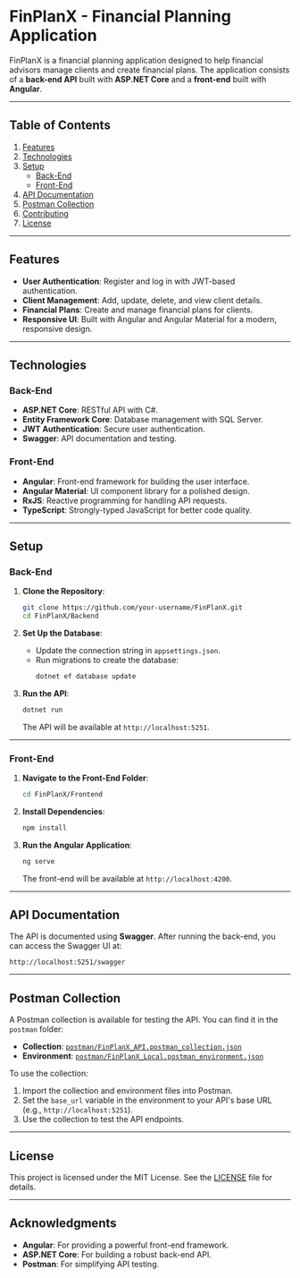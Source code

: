 # FinPlanX - Financial Planning Application

FinPlanX is a financial planning application designed to help financial advisors manage clients and create financial plans. The application consists of a **back-end API** built with **ASP.NET Core** and a **front-end** built with **Angular**.

---

## Table of Contents
1. [Features](#features)
2. [Technologies](#technologies)
3. [Setup](#setup)
   - [Back-End](#back-end)
   - [Front-End](#front-end)
4. [API Documentation](#api-documentation)
5. [Postman Collection](#postman-collection)
6. [Contributing](#contributing)
7. [License](#license)

---

## Features
- **User Authentication**: Register and log in with JWT-based authentication.
- **Client Management**: Add, update, delete, and view client details.
- **Financial Plans**: Create and manage financial plans for clients.
- **Responsive UI**: Built with Angular and Angular Material for a modern, responsive design.

---

## Technologies
### Back-End
- **ASP.NET Core**: RESTful API with C#.
- **Entity Framework Core**: Database management with SQL Server.
- **JWT Authentication**: Secure user authentication.
- **Swagger**: API documentation and testing.

### Front-End
- **Angular**: Front-end framework for building the user interface.
- **Angular Material**: UI component library for a polished design.
- **RxJS**: Reactive programming for handling API requests.
- **TypeScript**: Strongly-typed JavaScript for better code quality.

---

## Setup

### Back-End
1. **Clone the Repository**:
   ```bash
   git clone https://github.com/your-username/FinPlanX.git
   cd FinPlanX/Backend
   ```

2. **Set Up the Database**:
   - Update the connection string in `appsettings.json`.
   - Run migrations to create the database:
     ```bash
     dotnet ef database update
     ```

3. **Run the API**:
   ```bash
   dotnet run
   ```
   The API will be available at `http://localhost:5251`.

---

### Front-End
1. **Navigate to the Front-End Folder**:
   ```bash
   cd FinPlanX/Frontend
   ```

2. **Install Dependencies**:
   ```bash
   npm install
   ```

3. **Run the Angular Application**:
   ```bash
   ng serve
   ```
   The front-end will be available at `http://localhost:4200`.

---

## API Documentation
The API is documented using **Swagger**. After running the back-end, you can access the Swagger UI at:
```
http://localhost:5251/swagger
```

---

## Postman Collection
A Postman collection is available for testing the API. You can find it in the `postman` folder:
- **Collection**: [`postman/FinPlanX_API.postman_collection.json`](postman/FinPlanX_API.postman_collection.json)
- **Environment**: [`postman/FinPlanX_Local.postman_environment.json`](postman/FinPlanX_Local.postman_environment.json)

To use the collection:
1. Import the collection and environment files into Postman.
2. Set the `base_url` variable in the environment to your API's base URL (e.g., `http://localhost:5251`).
3. Use the collection to test the API endpoints.

---

## License
This project is licensed under the MIT License. See the [LICENSE](LICENSE) file for details.

---

## Acknowledgments
- **Angular**: For providing a powerful front-end framework.
- **ASP.NET Core**: For building a robust back-end API.
- **Postman**: For simplifying API testing.
